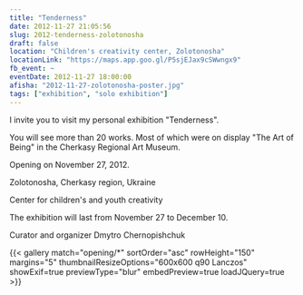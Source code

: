 ```yaml
---
title: "Tenderness"
date: 2012-11-27 21:05:56
slug: 2012-tenderness-zolotonosha
draft: false
location: "Children's creativity center, Zolotonosha"
locationLink: "https://maps.app.goo.gl/P5sjEJax9cSWwngx9"
fb_event: ~
eventDate: 2012-11-27 18:00:00
afisha: "2012-11-27-zolotonosha-poster.jpg"
tags: ["exhibition", "solo exhibition"]
---
```


I invite you to visit my personal exhibition "Tenderness".

You will see more than 20 works. Most of which were on display "The Art of Being" in the Cherkasy Regional Art Museum.

Opening on November 27, 2012.

Zolotonosha, Cherkasy region, Ukraine

Center for children's and youth creativity

The exhibition will last from November 27 to December 10.

Curator and organizer Dmytro Chernopishchuk

{{< gallery match="opening/*" sortOrder="asc" rowHeight="150" margins="5" thumbnailResizeOptions="600x600 q90 Lanczos" showExif=true previewType="blur" embedPreview=true loadJQuery=true >}}
